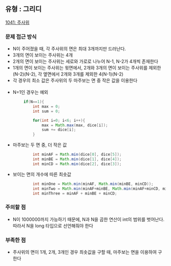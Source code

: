 ## 유형 : 그리디
[1041: 주사위](https://www.acmicpc.net/problem/1041)

### 문제 접근 방식
  - N이 주어졌을 때, 각 주사위의 면은 최대 3개까지만 드러난다.
  - 3개의 면이 보이는 주사위는 4개
  - 2개의 면이 보이는 주사위는 세로와 가로로 나누어 N-1, N-2가 4개씩 존재한다
  - 1개의 면이 보이는 주사위는 윗면에서, 2개와 3개의 면이 보이는 주사위를 제외한(N-2)(N-2), 각 옆면에서 2개와 3개를 제외한 4(N-1)(N-2)
  - 각 경우의 최소 값은 주사위의 두 마주보는 면 중 작은 값을 이용한다
<br></br>
  - N=1인 경우는 예외
``` Java
        if(N==1){
            int max = 0;
            int sum = 0;

            for(int i=0; i<6; i++){
                max = Math.max(max, dice[i]);
                sum += dice[i];
            }
```

  - 마주보는 두 면 중, 더 작은 값
``` Java
            int minAF = Math.min(dice[0], dice[5]);
            int minBE = Math.min(dice[1], dice[4]);
            int minCD = Math.min(dice[2], dice[3]);
```

- 보이는 면의 개수에 따른 최솟값
``` Java
            int minOne = Math.min(minAF, Math.min(minBE, minCD));
            int minTwo = Math.min(minAF+minBE, Math.min(minAF+minCD, minBE+minCD));
            int minThree = minAF + minBE + minCD;
```

### 주의할 점
  - N이 1000000까지 가능하기 때문에, N과 N을 곱한 연산이 int의 범위를 벗어난다. 따라서 N을 long 타입으로 선언해줘야 한다

### 부족한 점
  - 주사위의 면이 1개, 2개, 3개인 경우 최솟값을 구할 때, 마주보는 면을 이용하여 구한다
